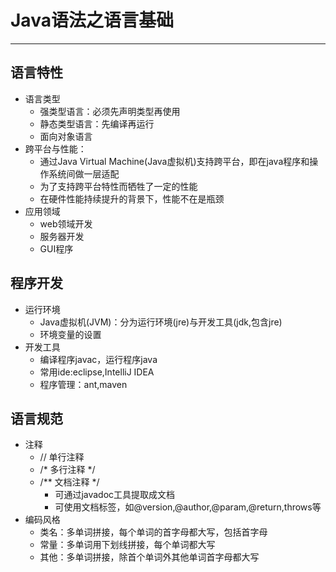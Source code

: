 # Java语法之语言基础
--------------------------------------
## 语言特性
- 语言类型
	- 强类型语言：必须先声明类型再使用
	- 静态类型语言：先编译再运行
	- 面向对象语言
- 跨平台与性能：
	- 通过Java Virtual Machine(Java虚拟机)支持跨平台，即在java程序和操作系统间做一层适配
	- 为了支持跨平台特性而牺牲了一定的性能
	- 在硬件性能持续提升的背景下，性能不在是瓶颈
- 应用领域
	- web领域开发
	- 服务器开发
	- GUI程序
	
## 程序开发
- 运行环境
	- Java虚拟机(JVM)：分为运行环境(jre)与开发工具(jdk,包含jre)
	- 环境变量的设置
- 开发工具
	- 编译程序javac，运行程序java
	- 常用ide:eclipse,IntelliJ IDEA
	- 程序管理：ant,maven
	
## 语言规范
- 注释
	- // 单行注释
	- /\* 多行注释 \*/
	- /\*\* 文档注释 \*/
		- 可通过javadoc工具提取成文档
		- 可使用文档标签，如@version,@author,@param,@return,throws等
- 编码风格
	- 类名：多单词拼接，每个单词的首字母都大写，包括首字母
	- 常量：多单词用下划线拼接，每个单词都大写
	- 其他：多单词拼接，除首个单词外其他单词首字母都大写